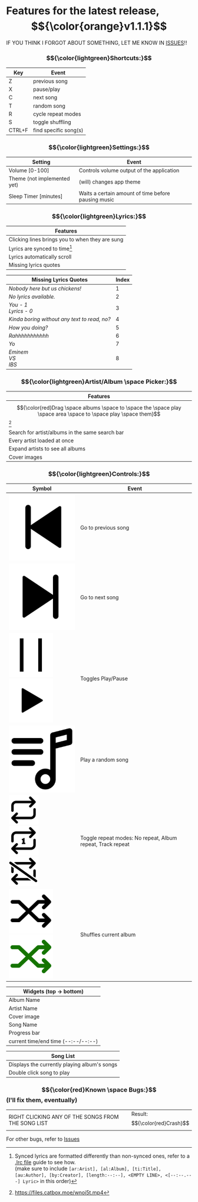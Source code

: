 # Features for the latest release, $${\color{orange}v1.1.1}$$
IF YOU THINK I FORGOT ABOUT SOMETHING, LET ME KNOW IN [ISSUES](https://github.com/FFProjects0/BasicallySpotify/issues)!!

### $${\color{lightgreen}Shortcuts:}$$
| Key | Event |
| - | - |
| Z | previous song |
| X | pause/play |
| C | next song |
| T | random song |
| R | cycle repeat modes |
| S | toggle shuffling |
| CTRL+F | find specific song(s) |

### $${\color{lightgreen}Settings:}$$
| Setting | Event |
| - | - |
| Volume [0-100] | Controls volume output of the application |
| Theme (not implemented yet) | (will) changes app theme |
| Sleep Timer [minutes] | Waits a certain amount of time before pausing music |

### $${\color{lightgreen}Lyrics:}$$
| Features |
| - |
| Clicking lines brings you to when they are sung |
| Lyrics are synced to time[^1] |
| Lyrics automatically scroll |
| Missing lyrics quotes |

| Missing Lyrics Quotes | Index |
| - | - |
| *Nobody here but us chickens!* | 1 |
| *No lyrics available.* | 2 |
| *You - 1<br>Lyrics - 0* | 3 |
| *Kinda boring without any text to read, no?* | 4 |
| *How you doing?* | 5 |
| *Rahhhhhhhhhhh* | 6 |
| *Yo* | 7 |
| *Eminem<br>VS<br>IBS* | 8 |

### $${\color{lightgreen}Artist/Album \space Picker:}$$
| Features |
| - |
| $${\color{red}Drag \space albums \space to \space the \space play \space area \space to \space play \space them}$$[^2] |
| Search for artist/albums in the same search bar |
| Every artist loaded at once |
| Expand artists to see all albums |
| Cover images |

### $${\color{lightgreen}Controls:}$$
| Symbol | Event |
| - | - |
| <img src="https://github.com/FFProjects0/BasicallySpotify/blob/main/prev.png" width="240"> | Go to previous song |
| <img src="https://github.com/FFProjects0/BasicallySpotify/blob/main/next.png" width="240"> | Go to next song |
| <img src="https://github.com/FFProjects0/BasicallySpotify/blob/main/paws.png" width="120"><br><img src="https://github.com/FFProjects0/BasicallySpotify/blob/main/play.png" width="120"> | Toggles Play/Pause |
| <img src="https://github.com/FFProjects0/BasicallySpotify/blob/main/plit.png" width="240"> | Play a random song |
| <img src="https://github.com/FFProjects0/BasicallySpotify/blob/main/rept.png" width="80"><br><img src="https://github.com/FFProjects0/BasicallySpotify/blob/main/repA.png" width="80"><br><img src="https://github.com/FFProjects0/BasicallySpotify/blob/main/repX.png" width="80"> | Toggle repeat modes: No repeat, Album repeat, Track repeat |
| <img src="https://github.com/FFProjects0/BasicallySpotify/blob/main/shuf.png" width="120"><br><img src="https://github.com/FFProjects0/BasicallySpotify/blob/main/shuf_green.png" width="120"> | Shuffles current album |

| Widgets (top → bottom) |
| - |
| Album Name |
| Artist Name |
| Cover image |
| Song Name |
| Progress bar |
| current time/end time (--:--/--:--) |

| Song List |
| - |
| Displays the currently playing album's songs |
| Double click song to play |

### $${\color{red}Known \space Bugs:}$$ (I'll fix them, eventually)
|||
| - | - |
| RIGHT CLICKING ANY OF THE SONGS FROM THE SONG LIST | Result: $${\color{red}Crash}$$ |
For other bugs, refer to [Issues](https://github.com/FFProjects0/BasicallySpotify/issues)

[^1]: Synced lyrics are formatted differently than non-synced ones, refer to a [.lrc file](https://www.wikihow.com/Make-an-*.Lrc-File) guide to see how.<br> (make sure to include `[ar:Arist], [al:Album], [ti:Title], [au:Author], [by:Creator], [length:--:--], <EMPTY LINE>, <[--:--.---] Lyric>` in this order)
[^2]: https://files.catbox.moe/wnoi5t.mp4
